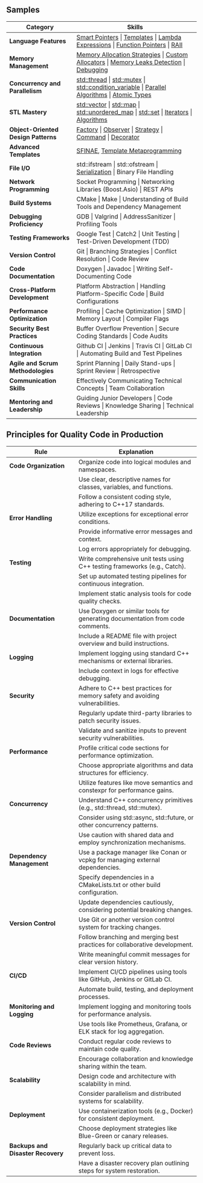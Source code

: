 ## Samples
| Category                            | Skills                                                                               |
|-------------------------------------|--------------------------------------------------------------------------------------|
| **Language Features**               | [Smart Pointers](smart_pointers.cpp) \| [Templates](templates.cpp) \| [Lambda Expressions](lambdas.cpp) \| [Function Pointers](function_pointers.cpp) \| [RAII](RAII.cpp) |
| **Memory Management**               | [Memory Allocation Strategies](memory_allocation.cpp) \| [Custom Allocators](custom_allocators.cpp) \| [Memory Leaks Detection](memory_leak_detection.cpp) \| [Debugging](debugging.cpp) |
| **Concurrency and Parallelism**     | [std::thread](thread.cpp) \| [std::mutex](mutex.cpp) \| [std::condition_variable](condition_variable.cpp) \| [Parallel Algorithms](parallel_algorithms.cpp) \| [Atomic Types](atomic_types.cpp)  |
| **STL Mastery**                     | [std::vector](vector.cpp) \| [std::map](map.cpp) \| [std::unordered_map](unordered_map.cpp) \| [std::set](set.cpp) \| [Iterators](iterators.cpp) \| [Algorithms](algorithm.cpp)    |
| **Object-Oriented Design Patterns** | [Factory](factory.cpp) \| [Observer](observer.cpp) \| [Strategy](strategy.cpp) \| [Command](command.cpp) \| [Decorator](decorator.cpp) |
| **Advanced Templates**              | [SFINAE](SFINAE.cpp), [Template Metaprogramming](template_metaprogramming.cpp) |
| **File I/O**                        | std::ifstream \| std::ofstream \| [Serialization](serialization.cpp) \| Binary File Handling                   |
| **Network Programming**             | Socket Programming \| Networking Libraries (Boost.Asio) \| REST APIs                      |
| **Build Systems**                   | CMake \| Make \| Understanding of Build Tools and Dependency Management                 |
| **Debugging Proficiency**           | GDB \| Valgrind \| AddressSanitizer \| Profiling Tools                                     |
| **Testing Frameworks**               | Google Test \| Catch2 \| Unit Testing \| Test-Driven Development (TDD)                      |
| **Version Control**                 | Git \| Branching Strategies \| Conflict Resolution \| Code Review                          |
| **Code Documentation**              | Doxygen \| Javadoc \| Writing Self-Documenting Code                                       |
| **Cross-Platform Development**       | Platform Abstraction \| Handling Platform-Specific Code \| Build Configurations        |
| **Performance Optimization**        | Profiling \| Cache Optimization \| SIMD \| Memory Layout \| Compiler Flags                    |
| **Security Best Practices**         | Buffer Overflow Prevention \| Secure Coding Standards \| Code Audits                      |
| **Continuous Integration**          | Github CI \| Jenkins \| Travis CI \| GitLab CI \| Automating Build and Test Pipelines         |
| **Agile and Scrum Methodologies**   | Sprint Planning \| Daily Stand-ups \| Sprint Review \| Retrospective                        |
| **Communication Skills**            | Effectively Communicating Technical Concepts \| Team Collaboration                       |
| **Mentoring and Leadership**        | Guiding Junior Developers \| Code Reviews \| Knowledge Sharing \| Technical Leadership    |

## Principles for Quality Code in Production
| Rule                                     | Explanation                                                        |
|------------------------------------------|--------------------------------------------------------------------|
| **Code Organization**                    | Organize code into logical modules and namespaces.                |
|                                          | Use clear, descriptive names for classes, variables, and functions.|
|                                          | Follow a consistent coding style, adhering to C++17 standards.      |
| **Error Handling**                       | Utilize exceptions for exceptional error conditions.               |
|                                          | Provide informative error messages and context.                   |
|                                          | Log errors appropriately for debugging.                           |
| **Testing**                              | Write comprehensive unit tests using C++ testing frameworks (e.g., Catch). |
|                                          | Set up automated testing pipelines for continuous integration.    |
|                                          | Implement static analysis tools for code quality checks.          |
| **Documentation**                        | Use Doxygen or similar tools for generating documentation from code comments. |
|                                          | Include a README file with project overview and build instructions.|
| **Logging**                              | Implement logging using standard C++ mechanisms or external libraries. |
|                                          | Include context in logs for effective debugging.                  |
| **Security**                             | Adhere to C++ best practices for memory safety and avoiding vulnerabilities. |
|                                          | Regularly update third-party libraries to patch security issues.  |
|                                          | Validate and sanitize inputs to prevent security vulnerabilities.|
| **Performance**                          | Profile critical code sections for performance optimization.     |
|                                          | Choose appropriate algorithms and data structures for efficiency. |
|                                          | Utilize features like move semantics and constexpr for performance gains. |
| **Concurrency**                          | Understand C++ concurrency primitives (e.g., std::thread, std::mutex). |
|                                          | Consider using std::async, std::future, or other concurrency patterns. |
|                                          | Use caution with shared data and employ synchronization mechanisms.|
| **Dependency Management**                | Use a package manager like Conan or vcpkg for managing external dependencies. |
|                                          | Specify dependencies in a CMakeLists.txt or other build configuration.|
|                                          | Update dependencies cautiously, considering potential breaking changes.|
| **Version Control**                      | Use Git or another version control system for tracking changes.    |
|                                          | Follow branching and merging best practices for collaborative development.|
|                                          | Write meaningful commit messages for clear version history.       |
| **CI/CD**                                | Implement CI/CD pipelines using tools like GitHub, Jenkins or GitLab CI. |
|                                          | Automate build, testing, and deployment processes.                |
| **Monitoring and Logging**               | Implement logging and monitoring tools for performance analysis. |
|                                          | Use tools like Prometheus, Grafana, or ELK stack for log aggregation. |
| **Code Reviews**                         | Conduct regular code reviews to maintain code quality.            |
|                                          | Encourage collaboration and knowledge sharing within the team.    |
| **Scalability**                         | Design code and architecture with scalability in mind.           |
|                                          | Consider parallelism and distributed systems for scalability.    |
| **Deployment**                           | Use containerization tools (e.g., Docker) for consistent deployment. |
|                                          | Choose deployment strategies like Blue-Green or canary releases.  |
| **Backups and Disaster Recovery**        | Regularly back up critical data to prevent loss.                  |
|                                          | Have a disaster recovery plan outlining steps for system restoration. |
